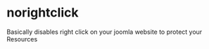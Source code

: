 norightclick
============

Basically disables right click on your joomla website to protect your Resources
